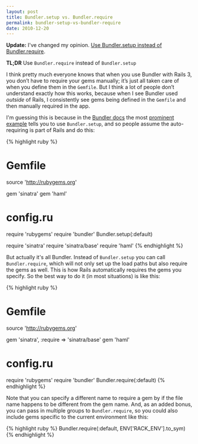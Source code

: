 ```yaml
---
layout: post
title: Bundler.setup vs. Bundler.require
permalink: bundler-setup-vs-bundler-require
date: 2010-12-20
---
```


**Update:** I've changed my opinion. [Use Bundler.setup instead of Bundler.require][setup].

**TL;DR** Use `Bundler.require` instead of `Bundler.setup`

I think pretty much everyone knows that when you use Bundler with Rails 3, you don’t have to require your gems manually; it’s just all taken care of when you define them in the `Gemfile`. But I think a lot of people don’t understand exactly how this works, because when I see Bundler used _outside_ of Rails, I consistently see gems being defined in the `Gemfile` and then manually required in the app.

I'm guessing this is because in the [Bundler docs](http://gembundler.com) the most [prominent example](http://gembundler.com/bundler_setup.html) tells you to use `Bundler.setup`, and so people assume the auto-requiring is part of Rails and do this:

{% highlight ruby %}
# Gemfile
source 'http://rubygems.org'

gem 'sinatra'
gem 'haml'

# config.ru
require 'rubygems'
require 'bundler'
Bundler.setup(:default)

require 'sinatra'
require 'sinatra/base'
require 'haml'
{% endhighlight %}

But actually it's all Bundler. Instead of `Bundler.setup` you can call `Bundler.require`, which will not only set up the load paths but also require the gems as well. This is how Rails automatically requires the gems you specify. So the best way to do it (in most situations) is like this:

{% highlight ruby %}
# Gemfile
source 'http://rubygems.org'

gem 'sinatra', :require => 'sinatra/base'
gem 'haml'

# config.ru
require 'rubygems'
require 'bundler'
Bundler.require(:default)
{% endhighlight %}

Note that you can specify a different name to require a gem by if the file name happens to be different from the gem name. And, as an added bonus, you can pass in multiple groups to `Bundler.require`, so you could also include gems specific to the current environment like this:

{% highlight ruby %}
Bundler.require(:default, ENV['RACK_ENV'].to_sym)
{% endhighlight %}

[setup]: http://anti-pattern.com/use-bundler-setup-instead-of-bundler-require
